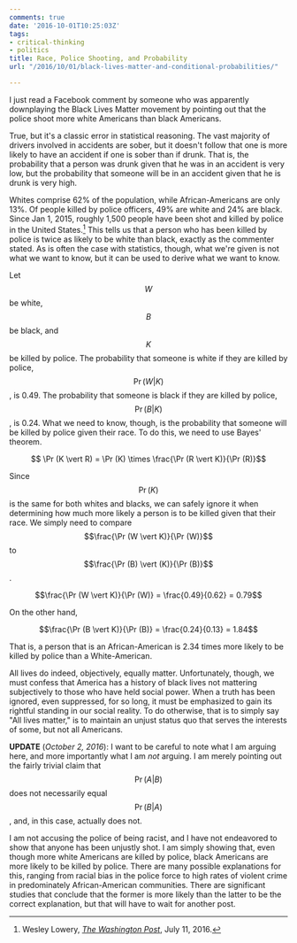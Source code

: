 ```yaml
---
comments: true
date: '2016-10-01T10:25:03Z'
tags:
- critical-thinking
- politics
title: Race, Police Shooting, and Probability
url: "/2016/10/01/black-lives-matter-and-conditional-probabilities/"

---
```

I just read a Facebook comment by someone who was apparently downplaying the Black Lives Matter movement by pointing out that the police shoot more white Americans than black Americans. 

True, but it's a classic error in statistical reasoning. The vast majority of drivers involved in accidents are sober, but it doesn't follow that one is more likely to have an accident if one is sober than if drunk. That is, the probability that a person was drunk given that he was in an accident is very low, but the probability that someone will be in an accident given that he is drunk is very high.

Whites comprise 62% of the population, while African-Americans are only 13%. Of people killed by police officers, 49% are white and 24% are black. Since Jan 1, 2015, roughly 1,500 people have been shot and killed by police in the United States.[^1] This tells us that a person who has been killed by police is twice as likely to be white than black, exactly as the commenter stated. As is often the case with statistics, though, what we're given is not what we want to know, but it can be used to derive what we want to know.

Let $$W$$ be white, $$B$$ be black, and $$K$$ be killed by police. The probability that someone is white if they are killed by police, $$\Pr (W \vert K)$$, is 0.49. The probability that someone is black if they are killed by police, $$\Pr (B \vert K)$$, is 0.24. What we need to know, though, is the probability that someone will be killed by police given their race. To do this, we need to use Bayes' theorem.

$$ \Pr (K \vert R) = \Pr (K) \times \frac{\Pr (R \vert K)}{\Pr (R)}$$

Since $$\Pr(K)$$ is the same for both whites and blacks, we can safely ignore it when determining how much more likely a person is to be killed given that their race. We simply need to compare $$\frac{\Pr (W \vert K)}{\Pr (W)}$$ to $$\frac{\Pr (B) \vert (K)}{\Pr (B)}$$.

$$\frac{\Pr (W \vert K)}{\Pr (W)} = \frac{0.49}{0.62} = 0.79$$

On the other hand,

$$\frac{\Pr (B \vert K)}{\Pr (B)} = \frac{0.24}{0.13} = 1.84$$

That is, a person that is an African-American is 2.34 times more likely to be killed by police than a White-American.

All lives do indeed, objectively, equally matter. Unfortunately, though, we must confess that America has a history of black lives not mattering subjectively to those who have held social power. When a truth has been ignored, even suppressed, for so long, it must be emphasized to gain its rightful standing in our social reality. To do otherwise, that is to simply say "All lives matter," is to maintain an unjust status quo that serves the interests of some, but not all Americans.

**UPDATE** (*October  2, 2016*): I want to be careful to note what I am arguing here, and more importantly what I am *not* arguing. I am merely pointing out the fairly trivial claim that $$\Pr(A \vert B)$$ does not necessarily equal $$\Pr(B \vert A)$$, and, in this case, actually does not.

I am not accusing the police of being racist, and I have not endeavored to show that anyone has been unjustly shot. I am simply showing that, even though more white Americans are killed by police, black Americans are more likely to be killed by police. There are many possible explanations for this, ranging from racial bias in the police force to high rates of violent crime in predominately African-American communities. There are significant studies that conclude that the former is more likely than the latter to be the correct explanation, but that will have to wait for another post.

[^1]: Wesley Lowery, [*The Washington Post*](https://www.washingtonpost.com/news/post-nation/wp/2016/07/11/arent-more-white-people-than-black-people-killed-by-police-yes-but-no/?utm_term=.6664411d9967&wpisrc=nl_most&wpmm=1), July 11, 2016.
